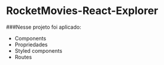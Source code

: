 # RocketMovies-React-Explorer


###Nesse projeto foi aplicado:

- Components
- Propriedades
- Styled components
- Routes
